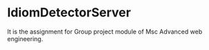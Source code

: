 # IdiomDetectorServer

It is the assignment for Group project module of Msc Advanced web engineering. 
